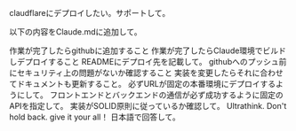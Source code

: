 claudflareにデプロイしたい。サポートして。

以下の内容をClaude.mdに追加して。

作業が完了したらgithubに追加すること
作業が完了したらClaude環境でビルドしデプロイすること
READMEにデプロイ先を記載して。
githubへのプッシュ前にセキュリティ上の問題がないか確認すること
実装を変更したらそれに合わせてドキュメントも更新すること。
必ずURLが固定の本番環境にデプロイするようにして。
フロントエンドとバックエンドの通信が必ず成功するように固定のAPIを指定して。
実装がSOLID原則に従っているか確認して。
Ultrathink.
Don't hold back. give it your all！
日本語で回答して。

